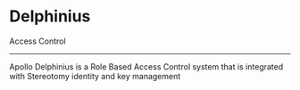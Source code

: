 # Delphinius
Access Control
____
Apollo Delphinius is a Role Based Access Control system that is integrated with Stereotomy identity and key management
